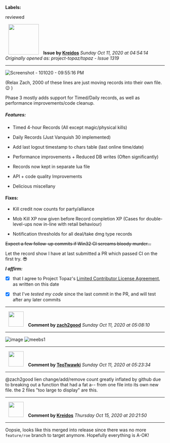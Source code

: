 **Labels:**

reviewed



<a href="https://github.com/Kreidos"><img src="https://avatars0.githubusercontent.com/u/12466395?v=4" width="96" height="96" hspace="10"></img></a> **Issue by [Kreidos](https://github.com/Kreidos)**
_Sunday Oct 11, 2020 at 04:54:14_
_Originally opened as: project-topaz/topaz - Issue 1319_

----

![Screenshot - 101020 - 09:55:16 PM](https://user-images.githubusercontent.com/12466395/95670686-51526200-0b43-11eb-8c7d-5de428f7956d.png)
(Relax Zach, 2000 of these lines are just moving records into their own file. :wink: )

Phase 3 mostly adds support for Timed/Daily records, as well as performance improvements/code cleanup.

##### Features: ####
- Timed 4-hour Records (All except magic/physical kills)
- Daily Records (Just Vanquish 30 implemented)
- Add last logout timestamp to chars table (last online time/date)
- Performance improvements + Reduced DB writes (Often significantly)
- Records now kept in separate lua file
- API + code quality Improvements
- Delicious miscellany 

#### Fixes: ####
- Kill credit now counts for party/alliance
- Mob Kill XP now given before Record completion XP (Cases for double-level-ups now in-line with retail behaviour)
- Notification thresholds for all deal/take dmg type records


~~Expect a few follow-up commits if Win32 CI screams bloody murder...~~
Let the record show I have at last submitted a PR which passed CI on the first try. :sunglasses:

<!-- place 'x' mark between square [] brackets to affirm: -->
**_I affirm:_**
- [x] that I agree to Project Topaz's [Limited Contributor License Agreement](http://project-topaz.com/blob/release/CONTRIBUTOR_AGREEMENT.md), as written on this date
- [x] that I've _tested my code_ since the last commit in the PR, and will test after any later commits




----
<a href="https://github.com/zach2good"><img src="https://avatars3.githubusercontent.com/u/1389729?v=4" width="48" height="48" hspace="10"></img></a> **Comment by [zach2good](https://github.com/zach2good)**
_Sunday Oct 11, 2020 at 05:08:10_

----

![image](https://user-images.githubusercontent.com/1389729/95670812-c0a67100-0b98-11eb-9abe-0bcf0a0edb7e.png) ![meebs1](https://user-images.githubusercontent.com/1389729/95670818-c9974280-0b98-11eb-8deb-9a8db8465f29.png)



----
<a href="https://github.com/TeoTwawki"><img src="https://avatars0.githubusercontent.com/u/6871475?v=4" width="48" height="48" hspace="10"></img></a> **Comment by [TeoTwawki](https://github.com/TeoTwawki)**
_Sunday Oct 11, 2020 at 05:23:34_

----

@zach2good lien change/add/remove count greatly inflated by github due to breaking out a function that had a fat a-- from one file into its own new file. the 2 files "too large to display" are this.


----
<a href="https://github.com/Kreidos"><img src="https://avatars0.githubusercontent.com/u/12466395?v=4" width="48" height="48" hspace="10"></img></a> **Comment by [Kreidos](https://github.com/Kreidos)**
_Thursday Oct 15, 2020 at 20:21:50_

----

Oopsie, looks like this merged into release since there was no more `feature/roe` branch to target anymore. Hopefully everything is A-OK!
